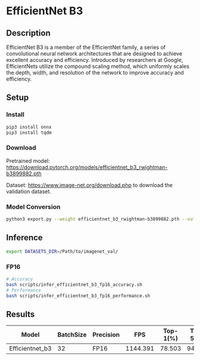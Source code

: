 # EfficientNet B3

## Description

EfficientNet B3 is a member of the EfficientNet family, a series of convolutional neural network architectures that are designed to achieve excellent accuracy and efficiency. Introduced by researchers at Google, EfficientNets utilize the compound scaling method, which uniformly scales the depth, width, and resolution of the network to improve accuracy and efficiency.

## Setup

### Install

```bash
pip3 install onnx
pip3 install tqdm
```

### Download

Pretrained model: <https://download.pytorch.org/models/efficientnet_b3_rwightman-b3899882.pth>

Dataset: <https://www.image-net.org/download.php> to download the validation dataset.

### Model Conversion

```bash
python3 export.py --weight efficientnet_b3_rwightman-b3899882.pth --output efficientnet_b3.onnx
```

## Inference

```bash
export DATASETS_DIR=/Path/to/imagenet_val/
```

### FP16

```bash
# Accuracy
bash scripts/infer_efficientnet_b3_fp16_accuracy.sh
# Performance
bash scripts/infer_efficientnet_b3_fp16_performance.sh
```

## Results

| Model           | BatchSize | Precision | FPS      | Top-1(%) | Top-5(%) |
| --------------- | --------- | --------- | -------- | -------- | -------- |
| Efficientnet_b3 | 32        | FP16      | 1144.391 | 78.503   | 94.340   |
